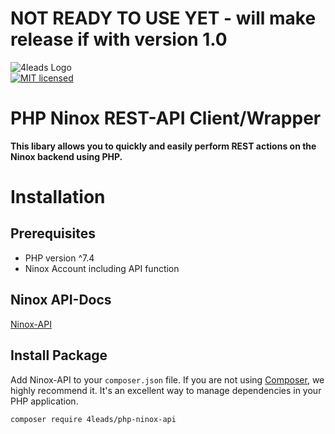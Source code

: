 # NOT READY TO USE YET - will make release if with version 1.0

![4leads Logo](https://s3.eu-central-1.amazonaws.com/public.srvmedia/logoSmall.png)\
[![MIT licensed](https://img.shields.io/badge/license-MIT-blue.svg)](./LICENSE)

# PHP Ninox REST-API Client/Wrapper

**This libary allows you to quickly and easily perform REST actions on the Ninox backend using PHP.**

<a name="installation"></a>

# Installation

## Prerequisites

- PHP version ^7.4
- Ninox Account including API function

## Ninox API-Docs

[Ninox-API](https://ninox.com/de/manual/ninox-api/rest-api)

## Install Package

Add Ninox-API to your `composer.json` file. If you are not using [Composer](http://getcomposer.org), we highly recommend it. It's an excellent way to
manage dependencies in your PHP application.

```sh
composer require 4leads/php-ninox-api
```
